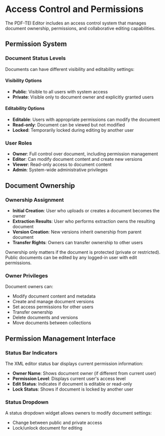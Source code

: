 # Access Control and Permissions

The PDF-TEI Editor includes an access control system that manages document ownership, permissions, and collaborative editing capabilities.

## Permission System

### Document Status Levels
Documents can have different visibility and editability settings:

#### Visibility Options
- **Public**: Visible to all users with system access
- **Private**: Visible only to document owner and explicitly granted users

#### Editability Options  
- **Editable**: Users with appropriate permissions can modify the document
- **Read-only**: Document can be viewed but not modified
- **Locked**: Temporarily locked during editing by another user

### User Roles
- **Owner**: Full control over document, including permission management
- **Editor**: Can modify document content and create new versions
- **Viewer**: Read-only access to document content
- **Admin**: System-wide administrative privileges

## Document Ownership

### Ownership Assignment
- **Initial Creation**: User who uploads or creates a document becomes the owner
- **Extraction Results**: User who performs extraction owns the resulting document
- **Version Creation**: New versions inherit ownership from parent document
- **Transfer Rights**: Owners can transfer ownership to other users

Ownership only matters if the document is protected (private or restricted). Public documents can be edited by any logged-in user with edit permissions.

### Owner Privileges
Document owners can:
- Modify document content and metadata
- Create and manage document versions
- Set access permissions for other users
- Transfer ownership
- Delete documents and versions
- Move documents between collections

## Permission Management Interface

### Status Bar Indicators
The XML editor status bar displays current permission information:
- **Owner Name**: Shows document owner (if different from current user)
- **Permission Level**: Displays current user's access level
- **Edit Status**: Indicates if document is editable or read-only
- **Lock Status**: Shows if document is locked by another user

### Status Dropdown
A status dropdown widget allows owners to modify document settings:
- Change between public and private access 
- Lock/unlock document for editing
